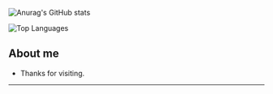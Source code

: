 ![Anurag's GitHub stats](https://github-readme-stats.vercel.app/api?username=anuraghazra&theme=Gradient&show_icons=true)


![Top Languages](https://github-readme-stats.vercel.app/api/top-langs/?username=Breno-Lima&layout=compact&langs_count=10)

## About me



- Thanks for visiting.


----------------------------------------------------------------------------------




